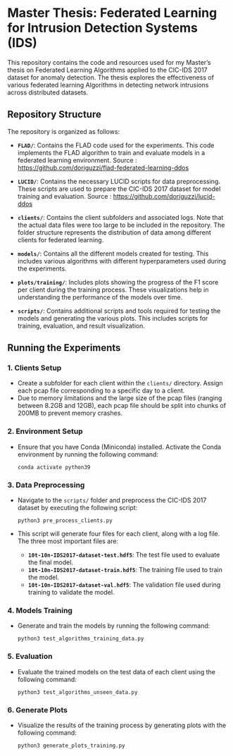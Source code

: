 # Master Thesis: Federated Learning for Intrusion Detection Systems (IDS)

This repository contains the code and resources used for my Master’s thesis on Federated Learning Algorithms applied to the CIC-IDS 2017 dataset for anomaly detection. The thesis explores the effectiveness of various federated learning Algorithms in detecting network intrusions across distributed datasets.

## Repository Structure

The repository is organized as follows:

- **`FLAD/`**: Contains the FLAD code used for the experiments. This code implements the FLAD algorithm to train and evaluate models in a federated learning environment. Source : https://github.com/doriguzzi/flad-federated-learning-ddos
  
- **`LUCID/`**: Contains the necessary LUCID scripts for data preprocessing. These scripts are used to prepare the CIC-IDS 2017 dataset for model training and evaluation. Source : https://github.com/doriguzzi/lucid-ddos
  
- **`clients/`**: Contains the client subfolders and associated logs. Note that the actual data files were too large to be included in the repository. The folder structure represents the distribution of data among different clients for federated learning.
  
- **`models/`**: Contains all the different models created for testing. This includes various algorithms with different hyperparameters used during the experiments.
  
- **`plots/training/`**: Includes plots showing the progress of the F1 score per client during the training process. These visualizations help in understanding the performance of the models over time.
  
- **`scripts/`**: Contains additional scripts and tools required for testing the models and generating the various plots. This includes scripts for training, evaluation, and result visualization.

## Running the Experiments

### 1. Clients Setup

- Create a subfolder for each client within the `clients/` directory. Assign each pcap file corresponding to a specific day to a client.
- Due to memory limitations and the large size of the pcap files (ranging between 8.2GB and 12GB), each pcap file should be split into chunks of 200MB to prevent memory crashes.

### 2. Environment Setup

- Ensure that you have Conda (Miniconda) installed. Activate the Conda environment by running the following command:

    ```
    conda activate python39
    ```

### 3. Data Preprocessing

- Navigate to the `scripts/` folder and preprocess the CIC-IDS 2017 dataset by executing the following script:

    ```
    python3 pre_process_clients.py
    ```

- This script will generate four files for each client, along with a log file. The three most important files are:
  - **`10t-10n-IDS2017-dataset-test.hdf5`**: The test file used to evaluate the final model.
  - **`10t-10n-IDS2017-dataset-train.hdf5`**: The training file used to train the model.
  - **`10t-10n-IDS2017-dataset-val.hdf5`**: The validation file used during training to validate the model.

### 4. Models Training

- Generate and train the models by running the following command:

    ```
    python3 test_algorithms_training_data.py
    ```

### 5. Evaluation

- Evaluate the trained models on the test data of each client using the following command:

    ```
    python3 test_algorithms_unseen_data.py
    ```

### 6. Generate Plots

- Visualize the results of the training process by generating plots with the following command:

    ```
    python3 generate_plots_training.py
    ```
